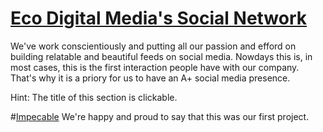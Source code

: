 # [Eco Digital Media's Social Network](https://www.instagram.com/ecodigitals/)
We've work conscientiously and putting all our passion and efford on building relatable and beautiful feeds on social media.
Nowdays this is, in most cases, this is the first interaction people have with our company. That's why it is a priory for us to have an A+ social media presence.

Hint: The title of this section is clickable.


#[Impecable](https://www.instagram.com/impecable.sti/)
We're happy and proud to say that this was our first project.
